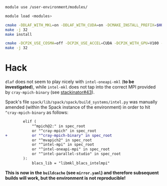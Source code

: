 ```bash
module use /user-environment/modules/
```

```bash
module load <modules>
```

```bash
cmake -DDLAF_WITH_MKL=on -DDLAF_WITH_CUDA=on -DCMAKE_INSTALL_PREFIX=$HOME/software/dlaf/
make -j 32
make install
```

```bash
cmake -DCP2K_USE_COSMA=off -DCP2K_USE_ACCEL=CUDA -DCP2K_WITH_GPU=V100 -DCP2K_SCALAPACK_VENDOR=MKL -DCMAKE_INSTALL_PREFIX=$HOME/software/dlaf/ ..
make -j 32
```

# Hack

`dlaf` does not seem to play nicely with `intel-oneapi-mkl` (**to be investigated**), while `intel-mkl` does not tap into the correct MPI provided by `cray-mpich-binary` (see [stackinator#43](https://github.com/eth-cscs/stackinator/issues/43)).

Spack's file `spack/lib/spack/spack/build_systems/intel.py` was manually amended (within the Spack instance of the environment) in order to hit `^cray-mpich-binary` as follows:
```diff
        elif (
            "^mpich@2:" in spec_root
            or "^cray-mpich" in spec_root
+           or "^cray-mpich-binary" in spec_root
            or "^mvapich2" in spec_root
            or "^intel-mpi" in spec_root
            or "^intel-oneapi-mpi" in spec_root
            or "^intel-parallel-studio" in spec_root
        ):
            blacs_lib = "libmkl_blacs_intelmpi"
```

**This is now in the `buildcache` (see `mirror.yaml`) and therefore subsequent builds will work, but the environment is not reproducible!**
